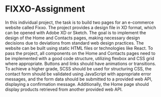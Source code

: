 # FIXXO-Assignment
In this individual project, the task is to build two pages for an e-commerce website called Fixxo. The project provides a design file in XD format, which can be opened with Adobe XD or Sketch. The goal is to implement the design of the Home and Contacts pages, making necessary design decisions due to deviations from standard web design practices. The website can be built using static HTML files or technologies like React. To pass the project, all components on the Home and Contacts pages need to be implemented with a good code structure, utilizing flexbox and CSS grid where appropriate. Buttons and links should have animations or transitions. To achieve a higher grade, SCSS should be used for structuring CSS, the contact form should be validated using JavaScript with appropriate error messages, and the form data should be submitted to a provided web API, displaying a confirmation message. Additionally, the Home page should display products retrieved from another provided web API.
